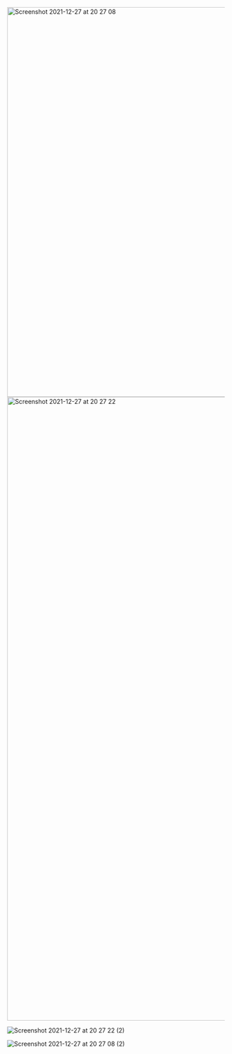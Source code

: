<img width="900" alt="Screenshot 2021-12-27 at 20 27 08" src="https://user-images.githubusercontent.com/86914377/147504611-cb63526a-4242-40de-8f16-bfc970f93a3e.png">

<img width="1440" alt="Screenshot 2021-12-27 at 20 27 22" src="https://user-images.githubusercontent.com/86914377/147504684-1a3e8ff7-9d7d-48dc-8687-3aa47634d13e.png">

![Screenshot 2021-12-27 at 20 27 22 (2)](https://user-images.githubusercontent.com/86914377/147504694-994fcbbe-4aca-451e-9e96-aa3d887675ca.png)

![Screenshot 2021-12-27 at 20 27 08 (2)](https://user-images.githubusercontent.com/86914377/147504682-13d36f48-34d6-4542-9bfd-2f9e4f22f1e9.png)
